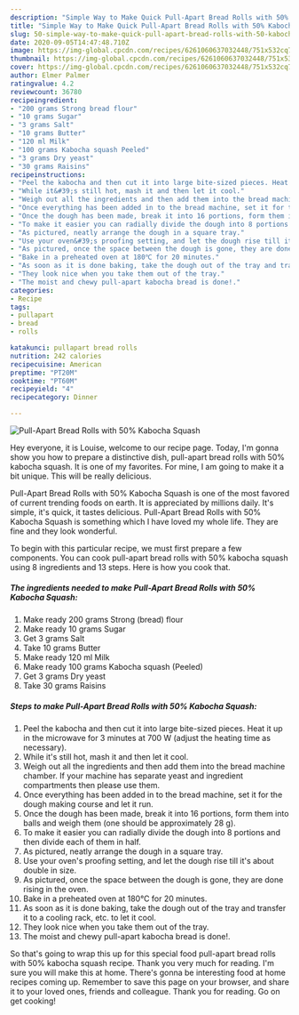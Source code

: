 ```yaml
---
description: "Simple Way to Make Quick Pull-Apart Bread Rolls with 50% Kabocha Squash"
title: "Simple Way to Make Quick Pull-Apart Bread Rolls with 50% Kabocha Squash"
slug: 50-simple-way-to-make-quick-pull-apart-bread-rolls-with-50-kabocha-squash
date: 2020-09-05T14:47:48.710Z
image: https://img-global.cpcdn.com/recipes/6261060637032448/751x532cq70/pull-apart-bread-rolls-with-50-kabocha-squash-recipe-main-photo.jpg
thumbnail: https://img-global.cpcdn.com/recipes/6261060637032448/751x532cq70/pull-apart-bread-rolls-with-50-kabocha-squash-recipe-main-photo.jpg
cover: https://img-global.cpcdn.com/recipes/6261060637032448/751x532cq70/pull-apart-bread-rolls-with-50-kabocha-squash-recipe-main-photo.jpg
author: Elmer Palmer
ratingvalue: 4.2
reviewcount: 36780
recipeingredient:
- "200 grams Strong bread flour"
- "10 grams Sugar"
- "3 grams Salt"
- "10 grams Butter"
- "120 ml Milk"
- "100 grams Kabocha squash Peeled"
- "3 grams Dry yeast"
- "30 grams Raisins"
recipeinstructions:
- "Peel the kabocha and then cut it into large bite-sized pieces. Heat it up in the microwave for 3 minutes at 700 W (adjust the heating time as necessary)."
- "While it&#39;s still hot, mash it and then let it cool."
- "Weigh out all the ingredients and then add them into the bread machine chamber. If your machine has separate yeast and ingredient compartments then please use them."
- "Once everything has been added in to the bread machine, set it for the dough making course and let it run."
- "Once the dough has been made, break it into 16 portions, form them into balls and weigh them (one should be approximately 28 g)."
- "To make it easier you can radially divide the dough into 8 portions and then divide each of them in half."
- "As pictured, neatly arrange the dough in a square tray."
- "Use your oven&#39;s proofing setting, and let the dough rise till it&#39;s about double in size."
- "As pictured, once the space between the dough is gone, they are done rising in the oven."
- "Bake in a preheated oven at 180℃ for 20 minutes."
- "As soon as it is done baking, take the dough out of the tray and transfer it to a cooling rack, etc. to let it cool."
- "They look nice when you take them out of the tray."
- "The moist and chewy pull-apart kabocha bread is done!."
categories:
- Recipe
tags:
- pullapart
- bread
- rolls

katakunci: pullapart bread rolls 
nutrition: 242 calories
recipecuisine: American
preptime: "PT20M"
cooktime: "PT60M"
recipeyield: "4"
recipecategory: Dinner

---
```



![Pull-Apart Bread Rolls with 50% Kabocha Squash](https://img-global.cpcdn.com/recipes/6261060637032448/751x532cq70/pull-apart-bread-rolls-with-50-kabocha-squash-recipe-main-photo.jpg)

Hey everyone, it is Louise, welcome to our recipe page. Today, I'm gonna show you how to prepare a distinctive dish, pull-apart bread rolls with 50% kabocha squash. It is one of my favorites. For mine, I am going to make it a bit unique. This will be really delicious.



Pull-Apart Bread Rolls with 50% Kabocha Squash is one of the most favored of current trending foods on earth. It is appreciated by millions daily. It's simple, it's quick, it tastes delicious. Pull-Apart Bread Rolls with 50% Kabocha Squash is something which I have loved my whole life. They are fine and they look wonderful.


To begin with this particular recipe, we must first prepare a few components. You can cook pull-apart bread rolls with 50% kabocha squash using 8 ingredients and 13 steps. Here is how you cook that.

<!--inarticleads1-->

##### The ingredients needed to make Pull-Apart Bread Rolls with 50% Kabocha Squash:

1. Make ready 200 grams Strong (bread) flour
1. Make ready 10 grams Sugar
1. Get 3 grams Salt
1. Take 10 grams Butter
1. Make ready 120 ml Milk
1. Make ready 100 grams Kabocha squash (Peeled)
1. Get 3 grams Dry yeast
1. Take 30 grams Raisins




<!--inarticleads2-->

##### Steps to make Pull-Apart Bread Rolls with 50% Kabocha Squash:

1. Peel the kabocha and then cut it into large bite-sized pieces. Heat it up in the microwave for 3 minutes at 700 W (adjust the heating time as necessary).
1. While it&#39;s still hot, mash it and then let it cool.
1. Weigh out all the ingredients and then add them into the bread machine chamber. If your machine has separate yeast and ingredient compartments then please use them.
1. Once everything has been added in to the bread machine, set it for the dough making course and let it run.
1. Once the dough has been made, break it into 16 portions, form them into balls and weigh them (one should be approximately 28 g).
1. To make it easier you can radially divide the dough into 8 portions and then divide each of them in half.
1. As pictured, neatly arrange the dough in a square tray.
1. Use your oven&#39;s proofing setting, and let the dough rise till it&#39;s about double in size.
1. As pictured, once the space between the dough is gone, they are done rising in the oven.
1. Bake in a preheated oven at 180℃ for 20 minutes.
1. As soon as it is done baking, take the dough out of the tray and transfer it to a cooling rack, etc. to let it cool.
1. They look nice when you take them out of the tray.
1. The moist and chewy pull-apart kabocha bread is done!.




So that's going to wrap this up for this special food pull-apart bread rolls with 50% kabocha squash recipe. Thank you very much for reading. I'm sure you will make this at home. There's gonna be interesting food at home recipes coming up. Remember to save this page on your browser, and share it to your loved ones, friends and colleague. Thank you for reading. Go on get cooking!
